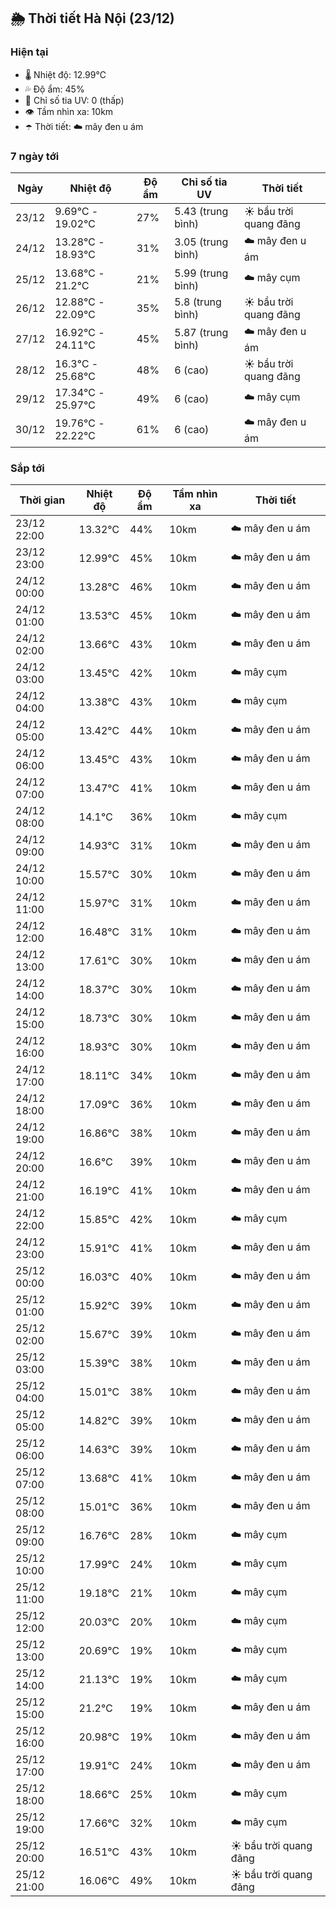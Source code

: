 ## 🌦️ Thời tiết Hà Nội (23/12)

### Hiện tại

- 🌡️ Nhiệt độ: 12.99℃
- 💦 Độ ẩm: 45%
- 🌟 Chỉ số tia UV: 0 (thấp)
- 👁️ Tầm nhìn xa: 10km
- ☂️ Thời tiết: ☁️ mây đen u ám

### 7 ngày tới

| Ngày | Nhiệt độ | Độ ẩm | Chỉ số tia UV | Thời tiết |
| --- | --- | --- | --- | --- |
| 23/12 | 9.69℃ - 19.02℃ | 27% | 5.43 (trung bình) | ☀️ bầu trời quang đãng |
| 24/12 | 13.28℃ - 18.93℃ | 31% | 3.05 (trung bình) | ☁️ mây đen u ám |
| 25/12 | 13.68℃ - 21.2℃ | 21% | 5.99 (trung bình) | ☁️ mây cụm |
| 26/12 | 12.88℃ - 22.09℃ | 35% | 5.8 (trung bình) | ☀️ bầu trời quang đãng |
| 27/12 | 16.92℃ - 24.11℃ | 45% | 5.87 (trung bình) | ☁️ mây đen u ám |
| 28/12 | 16.3℃ - 25.68℃ | 48% | 6 (cao) | ☀️ bầu trời quang đãng |
| 29/12 | 17.34℃ - 25.97℃ | 49% | 6 (cao) | ☁️ mây cụm |
| 30/12 | 19.76℃ - 22.22℃ | 61% | 6 (cao) | ☁️ mây đen u ám |

### Sắp tới

| Thời gian | Nhiệt độ | Độ ẩm | Tầm nhìn xa | Thời tiết |
| --- | --- | --- | --- | --- |
| 23/12 22:00 | 13.32℃ | 44% | 10km | ☁️ mây đen u ám |
| 23/12 23:00 | 12.99℃ | 45% | 10km | ☁️ mây đen u ám |
| 24/12 00:00 | 13.28℃ | 46% | 10km | ☁️ mây đen u ám |
| 24/12 01:00 | 13.53℃ | 45% | 10km | ☁️ mây đen u ám |
| 24/12 02:00 | 13.66℃ | 43% | 10km | ☁️ mây đen u ám |
| 24/12 03:00 | 13.45℃ | 42% | 10km | ☁️ mây cụm |
| 24/12 04:00 | 13.38℃ | 43% | 10km | ☁️ mây cụm |
| 24/12 05:00 | 13.42℃ | 44% | 10km | ☁️ mây đen u ám |
| 24/12 06:00 | 13.45℃ | 43% | 10km | ☁️ mây đen u ám |
| 24/12 07:00 | 13.47℃ | 41% | 10km | ☁️ mây đen u ám |
| 24/12 08:00 | 14.1℃ | 36% | 10km | ☁️ mây cụm |
| 24/12 09:00 | 14.93℃ | 31% | 10km | ☁️ mây đen u ám |
| 24/12 10:00 | 15.57℃ | 30% | 10km | ☁️ mây đen u ám |
| 24/12 11:00 | 15.97℃ | 31% | 10km | ☁️ mây đen u ám |
| 24/12 12:00 | 16.48℃ | 31% | 10km | ☁️ mây đen u ám |
| 24/12 13:00 | 17.61℃ | 30% | 10km | ☁️ mây đen u ám |
| 24/12 14:00 | 18.37℃ | 30% | 10km | ☁️ mây đen u ám |
| 24/12 15:00 | 18.73℃ | 30% | 10km | ☁️ mây đen u ám |
| 24/12 16:00 | 18.93℃ | 30% | 10km | ☁️ mây đen u ám |
| 24/12 17:00 | 18.11℃ | 34% | 10km | ☁️ mây đen u ám |
| 24/12 18:00 | 17.09℃ | 36% | 10km | ☁️ mây đen u ám |
| 24/12 19:00 | 16.86℃ | 38% | 10km | ☁️ mây đen u ám |
| 24/12 20:00 | 16.6℃ | 39% | 10km | ☁️ mây đen u ám |
| 24/12 21:00 | 16.19℃ | 41% | 10km | ☁️ mây đen u ám |
| 24/12 22:00 | 15.85℃ | 42% | 10km | ☁️ mây cụm |
| 24/12 23:00 | 15.91℃ | 41% | 10km | ☁️ mây đen u ám |
| 25/12 00:00 | 16.03℃ | 40% | 10km | ☁️ mây đen u ám |
| 25/12 01:00 | 15.92℃ | 39% | 10km | ☁️ mây đen u ám |
| 25/12 02:00 | 15.67℃ | 39% | 10km | ☁️ mây đen u ám |
| 25/12 03:00 | 15.39℃ | 38% | 10km | ☁️ mây đen u ám |
| 25/12 04:00 | 15.01℃ | 38% | 10km | ☁️ mây đen u ám |
| 25/12 05:00 | 14.82℃ | 39% | 10km | ☁️ mây đen u ám |
| 25/12 06:00 | 14.63℃ | 39% | 10km | ☁️ mây đen u ám |
| 25/12 07:00 | 13.68℃ | 41% | 10km | ☁️ mây đen u ám |
| 25/12 08:00 | 15.01℃ | 36% | 10km | ☁️ mây đen u ám |
| 25/12 09:00 | 16.76℃ | 28% | 10km | ☁️ mây cụm |
| 25/12 10:00 | 17.99℃ | 24% | 10km | ☁️ mây cụm |
| 25/12 11:00 | 19.18℃ | 21% | 10km | ☁️ mây cụm |
| 25/12 12:00 | 20.03℃ | 20% | 10km | ☁️ mây cụm |
| 25/12 13:00 | 20.69℃ | 19% | 10km | ☁️ mây cụm |
| 25/12 14:00 | 21.13℃ | 19% | 10km | ☁️ mây cụm |
| 25/12 15:00 | 21.2℃ | 19% | 10km | ☁️ mây đen u ám |
| 25/12 16:00 | 20.98℃ | 19% | 10km | ☁️ mây đen u ám |
| 25/12 17:00 | 19.91℃ | 24% | 10km | ☁️ mây đen u ám |
| 25/12 18:00 | 18.66℃ | 25% | 10km | ☁️ mây cụm |
| 25/12 19:00 | 17.66℃ | 32% | 10km | ☁️ mây cụm |
| 25/12 20:00 | 16.51℃ | 43% | 10km | ☀️ bầu trời quang đãng |
| 25/12 21:00 | 16.06℃ | 49% | 10km | ☀️ bầu trời quang đãng |
